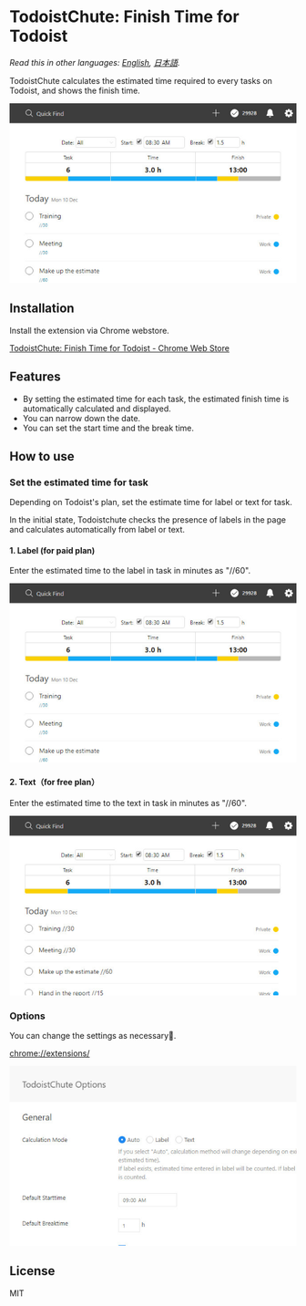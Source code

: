 # TodoistChute: Finish Time for Todoist

*Read this in other languages: [English](README.md), [日本語](README.ja.md).*

TodoistChute calculates the estimated time required to every tasks on Todoist, and shows the finish time.

![](ss/en01.jpg)

## Installation

Install the extension via Chrome webstore.

[TodoistChute: Finish Time for Todoist \- Chrome Web Store](https://chrome.google.com/webstore/detail/todoistchute-finish-time/ghllkaandaghmnhgldofdmollpjlefmj)

## Features

* By setting the estimated time for each task, the estimated finish time is automatically calculated and displayed.
* You can narrow down the date.
* You can set the start time and the break time.

## How to use

### Set the estimated time for task

Depending on Todoist's plan, set the estimate time for label or text for task.

In the initial state, Todoistchute checks the presence of labels in the page and calculates automatically from label or text.

#### 1. Label (for paid plan)

Enter the estimated time to the label in task in minutes as "//60".

![](ss/en01.jpg)

#### 2. Text（for free plan）

Enter the estimated time to the text in task in minutes as "//60".

![](ss/en03.jpg)

### Options

You can change the settings as necessary.

[chrome://extensions/](chrome://extensions/)

![](ss/en04.jpg)

## License

MIT
